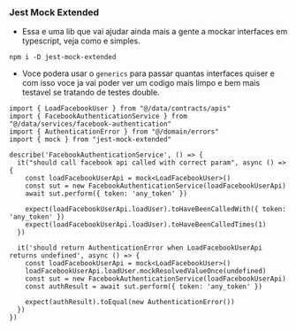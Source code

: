 ### Jest Mock Extended

- Essa e uma lib que vai ajudar ainda mais a gente a mockar interfaces em typescript, veja como e simples.

```
npm i -D jest-mock-extended
```

- Voce podera usar o `generics` para passar quantas interfaces quiser e com isso voce ja vai poder ver um codigo mais limpo e bem mais testavel se tratando de testes double.

```
import { LoadFacebookUser } from "@/data/contracts/apis"
import { FacebookAuthenticationService } from "@/data/services/facebook-authentication"
import { AuthenticationError } from "@/domain/errors"
import { mock } from "jest-mock-extended"

describe('FacebookAuthenticationService', () => {
  it("should call facebook api called with correct param", async () => {
    const loadFacebookUserApi = mock<LoadFacebookUser>()
    const sut = new FacebookAuthenticationService(loadFacebookUserApi)
    await sut.perform({ token: 'any_token' })

    expect(loadFacebookUserApi.loadUser).toHaveBeenCalledWith({ token: 'any_token' })
    expect(loadFacebookUserApi.loadUser).toHaveBeenCalledTimes(1)
  })

  it('should return AuthenticationError when LoadFacebookUserApi returns undefined', async () => {
    const loadFacebookUserApi = mock<LoadFacebookUser>()
    loadFacebookUserApi.loadUser.mockResolvedValueOnce(undefined)
    const sut = new FacebookAuthenticationService(loadFacebookUserApi)
    const authResult = await sut.perform({ token: 'any_token' })

    expect(authResult).toEqual(new AuthenticationError())
  })
})

```

